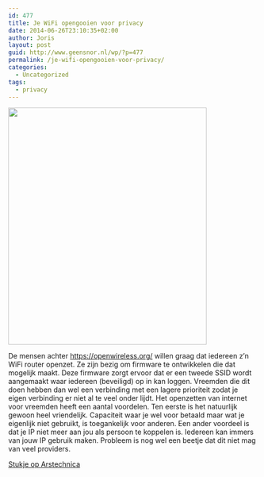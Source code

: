 ```yaml
---
id: 477
title: Je WiFi opengooien voor privacy
date: 2014-06-26T23:10:35+02:00
author: Joris
layout: post
guid: http://www.geensnor.nl/wp/?p=477
permalink: /je-wifi-opengooien-voor-privacy/
categories:
  - Uncategorized
tags:
  - privacy
---
```

<img class="alignright" src="http://www.laurarends.nl/wp-content/uploads/Loesje_Privacy.jpg" alt="" width="400" height="477" />

De mensen achter <https://openwireless.org/> willen graag dat iedereen z&#8217;n WiFi router openzet. Ze zijn bezig om firmware te ontwikkelen die dat mogelijk maakt. Deze firmware zorgt ervoor dat er een tweede SSID wordt aangemaakt waar iedereen (beveiligd) op in kan loggen. Vreemden die dit doen hebben dan wel een verbinding met een lagere prioriteit zodat je eigen verbinding er niet al te veel onder lijdt. Het openzetten van internet voor vreemden heeft een aantal voordelen. Ten eerste is het natuurlijk gewoon heel vriendelijk. Capaciteit waar je wel voor betaald maar wat je eigenlijk niet gebruikt, is toegankelijk voor anderen. Een ander voordeel is dat je IP niet meer aan jou als persoon te koppelen is. Iedereen kan immers van jouw IP gebruik maken. Probleem is nog wel een beetje dat dit niet mag van veel providers.

[Stukje op Arstechnica](http://arstechnica.com/tech-policy/2014/06/new-router-firmware-safely-opens-your-wi-fi-network-to-strangers/)